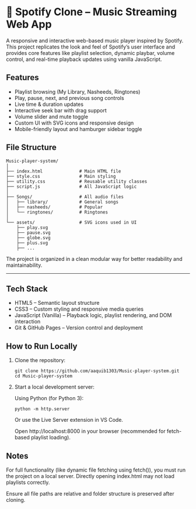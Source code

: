 # 🎵 Spotify Clone – Music Streaming Web App

A responsive and interactive web-based music player inspired by Spotify. This project replicates the look and feel of Spotify’s user interface and provides core features like playlist selection, dynamic playbar, volume control, and real-time playback updates using vanilla JavaScript.

## Features

- Playlist browsing (My Library, Nasheeds, Ringtones)
- Play, pause, next, and previous song controls
- Live time & duration updates
- Interactive seek bar with drag support
- Volume slider and mute toggle
- Custom UI with SVG icons and responsive design
- Mobile-friendly layout and hamburger sidebar toggle

##  File Structure

```
Music-player-system/
│
├── index.html              # Main HTML file
├── style.css               # Main styling
├── utility.css             # Reusable utility classes
├── script.js               # All JavaScript logic
│
├── Songs/                  # All audio files
│   ├── library/            # General songs
│   ├── nasheeds/           # Popular
│   └── ringtones/          # Ringtones
│
└── assets/                 # SVG icons used in UI
    ├── play.svg
    ├── pause.svg
    ├── globe.svg
    ├── plus.svg
    ├── ...
```

The project is organized in a clean modular way for better readability and maintainability.

---


## Tech Stack

- HTML5 – Semantic layout structure
- CSS3 – Custom styling and responsive media queries
- JavaScript (Vanilla) – Playback logic, playlist rendering, and DOM interaction
- Git & GitHub Pages – Version control and deployment

## How to Run Locally

1. Clone the repository:
   ```
   git clone https://github.com/aaquib1303/Music-player-system.git
   cd Music-player-system
   ```
   
2. Start a local development server:

    Using Python (for Python 3):

    ```
    python -m http.server
    ```
    Or use the Live Server extension in VS Code.

    Open http://localhost:8000 in your browser (recommended for fetch-based playlist loading).

## Notes
For full functionality (like dynamic file fetching using fetch()), you must run the project on a local server. Directly opening index.html may not load playlists correctly.

Ensure all file paths are relative and folder structure is preserved after cloning.


